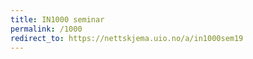 ```yaml
---
title: IN1000 seminar
permalink: /1000
redirect_to: https://nettskjema.uio.no/a/in1000sem19
---
```

